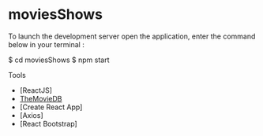 # moviesShows
To launch the development server open the application, enter the command below in your terminal :

$ cd moviesShows
$ npm start

Tools

* [ReactJS]
* [TheMovieDB](https://developers.themoviedb.org/3/)
* [Create React App]
* [Axios]
* [React Bootstrap]

